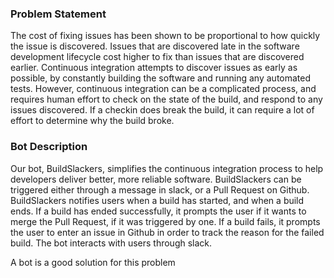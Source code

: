 ### Problem Statement

The cost of fixing issues has been shown to be proportional to how quickly the issue is discovered. Issues that are discovered late in the software development lifecycle cost higher to fix than issues that are discovered earlier. Continuous integration attempts to discover issues as early as possible, by constantly building the software and running any automated tests. However, continuous integration can be a complicated process, and requires human effort to check on the state of the build, and respond to any issues discovered. If a checkin does break the build, it can require a lot of effort to determine why the build broke. 


### Bot Description

Our bot, BuildSlackers, simplifies the continuous integration process to help developers deliver better, more reliable software. BuildSlackers can be triggered either through a message in slack, or a Pull Request on Github. BuildSlackers notifies users when a build has started, and when a build ends. If a build has ended successfully, it prompts the user if it wants to merge the Pull Request, if it was triggered by one. If a build fails, it prompts the user to enter an issue in Github in order to track the reason for the failed build. The bot interacts with users through slack. 

A bot is a good solution for this problem 
  
